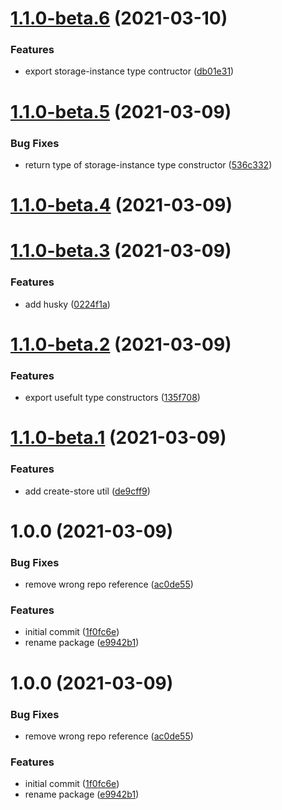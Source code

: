 # [1.1.0-beta.6](https://github.com/fido-id/localvalue-ts/compare/v1.1.0-beta.5...v1.1.0-beta.6) (2021-03-10)


### Features

* export storage-instance type contructor ([db01e31](https://github.com/fido-id/localvalue-ts/commit/db01e3142f2e1933a16399c15f4015a745bf8c9e))

# [1.1.0-beta.5](https://github.com/fido-id/localvalue-ts/compare/v1.1.0-beta.4...v1.1.0-beta.5) (2021-03-09)


### Bug Fixes

* return type of storage-instance type constructor ([536c332](https://github.com/fido-id/localvalue-ts/commit/536c33215dfd9ffb5429d592ddc16821520052ad))

# [1.1.0-beta.4](https://github.com/fido-id/localvalue-ts/compare/v1.1.0-beta.3...v1.1.0-beta.4) (2021-03-09)

# [1.1.0-beta.3](https://github.com/fido-id/localvalue-ts/compare/v1.1.0-beta.2...v1.1.0-beta.3) (2021-03-09)


### Features

* add husky ([0224f1a](https://github.com/fido-id/localvalue-ts/commit/0224f1a2bfc3a3342bc8ff65884867fba2860874))

# [1.1.0-beta.2](https://github.com/fido-id/localvalue-ts/compare/v1.1.0-beta.1...v1.1.0-beta.2) (2021-03-09)


### Features

* export usefult type constructors ([135f708](https://github.com/fido-id/localvalue-ts/commit/135f708c0ebcc5f43434550cf3134493eb8143f5))

# [1.1.0-beta.1](https://github.com/fido-id/localvalue-ts/compare/v1.0.0...v1.1.0-beta.1) (2021-03-09)


### Features

* add create-store util ([de9cff9](https://github.com/fido-id/localvalue-ts/commit/de9cff97079d3f7483ddadda6f8cb4e585c8b013))

# 1.0.0 (2021-03-09)


### Bug Fixes

* remove wrong repo reference ([ac0de55](https://github.com/fido-id/localvalue-ts/commit/ac0de55caa992178ec9fd0ea6ec0c58aece94277))


### Features

* initial commit ([1f0fc6e](https://github.com/fido-id/localvalue-ts/commit/1f0fc6e0c2a3b40dd06f68c087c8866cd47d92fa))
* rename package ([e9942b1](https://github.com/fido-id/localvalue-ts/commit/e9942b1f2d935f7a3a3a545f1b5241dee88ac8d2))

# 1.0.0 (2021-03-09)


### Bug Fixes

* remove wrong repo reference ([ac0de55](https://github.com/fido-id/localvalue-ts/commit/ac0de55caa992178ec9fd0ea6ec0c58aece94277))


### Features

* initial commit ([1f0fc6e](https://github.com/fido-id/localvalue-ts/commit/1f0fc6e0c2a3b40dd06f68c087c8866cd47d92fa))
* rename package ([e9942b1](https://github.com/fido-id/localvalue-ts/commit/e9942b1f2d935f7a3a3a545f1b5241dee88ac8d2))
